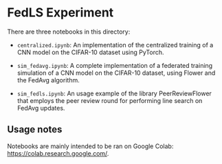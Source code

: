 # FedLS Experiment

There are three notebooks in this directory:

- ``` centralized.ipynb ```: An implementation of the centralized training of a CNN model on the CIFAR-10 dataset using PyTorch.

- ``` sim_fedavg.ipynb ```: A complete implementation of a federated training simulation of a CNN model on the CIFAR-10 dataset, using Flower and the FedAvg algorithm.

- ``` sim_fedls.ipynb ```: An usage example of the library PeerReviewFlower that employs the peer review round for performing line search on FedAvg updates.

## Usage notes

Notebooks are mainly intended to be ran on Google Colab: https://colab.research.google.com/.

